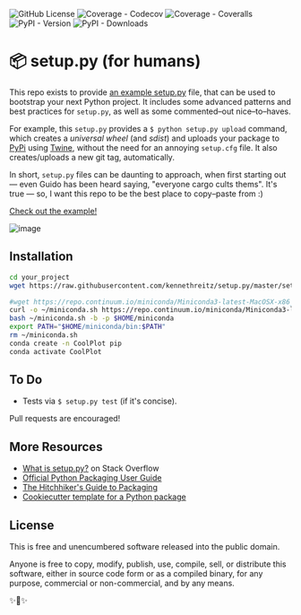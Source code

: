 
![GitHub License](https://img.shields.io/github/license/coolprop/coolplot.svg)
![Coverage - Codecov](https://img.shields.io/codecov/c/gh/CoolProp/CoolPlot.svg)
![Coverage - Coveralls](https://img.shields.io/coveralls/github/CoolProp/CoolPlot.svg)
![PyPI - Version](https://img.shields.io/pypi/v/coolplot.svg)
![PyPI - Downloads](https://img.shields.io/pypi/dm/coolplot.svg)


📦 setup.py (for humans)
=======================

This repo exists to provide [an example setup.py] file, that can be used
to bootstrap your next Python project. It includes some advanced
patterns and best practices for `setup.py`, as well as some
commented–out nice–to–haves.

For example, this `setup.py` provides a `$ python setup.py upload`
command, which creates a *universal wheel* (and *sdist*) and uploads
your package to [PyPi] using [Twine], without the need for an annoying
`setup.cfg` file. It also creates/uploads a new git tag, automatically.

In short, `setup.py` files can be daunting to approach, when first
starting out — even Guido has been heard saying, "everyone cargo cults
thems". It's true — so, I want this repo to be the best place to
copy–paste from :)

[Check out the example!][an example setup.py]

![image]

Installation
-----

```bash
cd your_project
wget https://raw.githubusercontent.com/kennethreitz/setup.py/master/setup.py -O setup.py
```

```bash
#wget https://repo.continuum.io/miniconda/Miniconda3-latest-MacOSX-x86_64.sh -O ~/miniconda.sh
curl -o ~/miniconda.sh https://repo.continuum.io/miniconda/Miniconda3-latest-MacOSX-x86_64.sh
bash ~/miniconda.sh -b -p $HOME/miniconda
export PATH="$HOME/miniconda/bin:$PATH"
rm ~/miniconda.sh
conda create -n CoolPlot pip
conda activate CoolPlot
```

To Do
-----

-   Tests via `$ setup.py test` (if it's concise).

Pull requests are encouraged!

More Resources
--------------

-   [What is setup.py?] on Stack Overflow
-   [Official Python Packaging User Guide](https://packaging.python.org)
-   [The Hitchhiker's Guide to Packaging]
-   [Cookiecutter template for a Python package]

License
-------

This is free and unencumbered software released into the public domain.

Anyone is free to copy, modify, publish, use, compile, sell, or
distribute this software, either in source code form or as a compiled
binary, for any purpose, commercial or non-commercial, and by any means.

✨🍰✨

  [an example setup.py]: https://github.com/kennethreitz/setup.py/blob/master/setup.py
  [PyPi]: https://docs.python.org/3/distutils/packageindex.html
  [Twine]: https://pypi.python.org/pypi/twine
  [image]: https://farm1.staticflickr.com/628/33173824932_58add34581_k_d.jpg
  [What is setup.py?]: https://stackoverflow.com/questions/1471994/what-is-setup-py
  [The Hitchhiker's Guide to Packaging]: https://the-hitchhikers-guide-to-packaging.readthedocs.io/en/latest/creation.html
  [Cookiecutter template for a Python package]: https://github.com/audreyr/cookiecutter-pypackage

